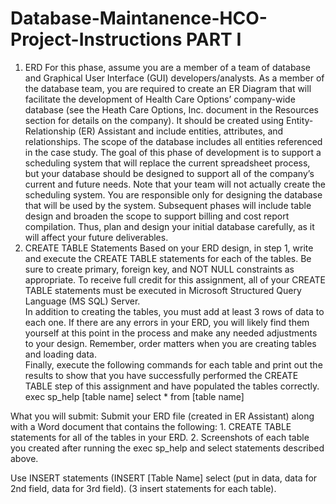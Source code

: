 # Database-Maintanence-HCO-Project-Instructions PART I

1.  ERD
For this phase, assume you are a member of a team of database and Graphical User Interface (GUI) developers/analysts. As a member of the database team, you are required to create an ER Diagram that will facilitate the development of Health Care Options’ company-wide database (see the Heath Care Options, Inc. document in the Resources section for details on the company). It should be created using Entity-Relationship (ER) Assistant and include entities, attributes, and relationships.
The scope of the database includes all entities referenced in the case study.  The goal of this phase of development is to support a scheduling system that will replace the current spreadsheet process, but your database should be designed to support all of the company’s current and future needs.   Note that your team will not actually create the scheduling system.  You are responsible only for designing the database that will be used by the system.  Subsequent phases will include table design and broaden the scope to support billing and cost report compilation.  Thus, plan and design your initial database carefully, as it will affect your future deliverables.
2.  CREATE TABLE Statements
Based on your ERD design, in step 1, write and execute the CREATE TABLE statements for each of the tables.  Be sure to create primary, foreign key, and NOT NULL constraints as appropriate.
To receive full credit for this assignment, all of your CREATE TABLE statements must be executed in Microsoft Structured Query Language (MS SQL) Server.  
In addition to creating the tables, you must add at least 3 rows of data to each one.  If there are any errors in your ERD, you will likely find them yourself at this point in the process and make any needed adjustments to your design.  Remember, order matters when you are creating tables and loading data.  
Finally, execute the following commands for each table and print out the results to show that you have successfully performed the CREATE TABLE step of this assignment and have populated the tables correctly.
exec  sp_help [table name]
select * from [table name]

What you will submit:
Submit your ERD file (created in ER Assistant) along with a Word document that contains the following:
	1. CREATE TABLE statements for all of the tables in your ERD.
	2. Screenshots of each table you created after running the exec sp_help and select statements described above.

Use INSERT statements
(INSERT [Table Name] select (put in data, data for 2nd field, data for 3rd field).  (3 insert statements for each table).  

